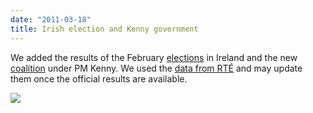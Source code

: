 ```yaml
---
date: "2011-03-18"
title: Irish election and Kenny government
---
```


We added the results of the February [elections](http://dev.parlgov.org/data/irl/election-parliament/2011-02-25/) in Ireland and the new [coalition](http://dev.parlgov.org/data/irl/cabinet-party/2011-03-09/) under PM Kenny. We used the [data from RTÉ](http://www.rte.ie/news/election2011/results/index.html) and may update them once the official results are available.

![](/images/parliament-sweden.jpg)
